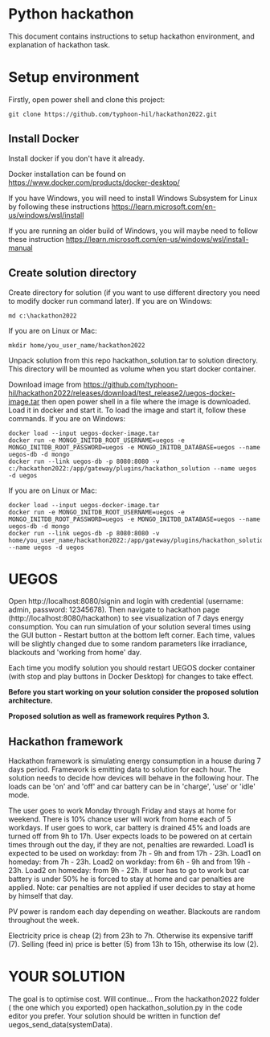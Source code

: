 # Python hackathon
This document contains instructions to setup hackathon environment, and explanation of hackathon task.

# Setup environment
Firstly, open power shell and clone this project:

``` shell
git clone https://github.com/typhoon-hil/hackathon2022.git
```

## Install Docker
Install docker if you don't have it already.

Docker installation can be found on https://www.docker.com/products/docker-desktop/

If you have Windows, you will need to install Windows Subsystem for Linux by following these instructions https://learn.microsoft.com/en-us/windows/wsl/install

If you are running an older build of Windows, you will maybe need to follow these instruction https://learn.microsoft.com/en-us/windows/wsl/install-manual

## Create solution directory
Create directory for solution (if you want to use different directory you need to modify docker run command later).
If you are on Windows:
``` shell
md c:\hackathon2022
```

If you are on Linux or Mac:
``` shell
mkdir home/you_user_name/hackathon2022
```
Unpack solution from this repo hackathon_solution.tar to solution directory. This directory will be mounted as volume when you start docker container.

Download image from https://github.com/typhoon-hil/hackathon2022/releases/download/test_release2/uegos-docker-image.tar then open power shell in a file where the image is downloaded. Load it in docker and start it. To load the image and start it, follow these commands.
If you are on Windows:
``` shell
docker load --input uegos-docker-image.tar
docker run -e MONGO_INITDB_ROOT_USERNAME=uegos -e MONGO_INITDB_ROOT_PASSWORD=uegos -e MONGO_INITDB_DATABASE=uegos --name uegos-db -d mongo
docker run --link uegos-db -p 8080:8080 -v c:/hackathon2022:/app/gateway/plugins/hackathon_solution --name uegos -d uegos
```

If you are on Linux or Mac:
``` shell
docker load --input uegos-docker-image.tar
docker run -e MONGO_INITDB_ROOT_USERNAME=uegos -e MONGO_INITDB_ROOT_PASSWORD=uegos -e MONGO_INITDB_DATABASE=uegos --name uegos-db -d mongo
docker run --link uegos-db -p 8080:8080 -v home/you_user_name/hackathon2022:/app/gateway/plugins/hackathon_solution --name uegos -d uegos
```

# UEGOS
Open http://localhost:8080/signin and login with credential (username: admin, password: 12345678). Then navigate to hackathon page (http://localhost:8080/hackathon) to see visualization of 7 days energy consumption. You can run simulation of your solution several times using the GUI button - Restart button at the bottom left corner. Each time, values will be slightly changed due to some random parameters like irradiance, blackouts and 'working from home' day.

Each time you modify solution you should restart UEGOS docker container (with stop and play buttons in Docker Desktop) for changes to take effect. 

**Before you start working on your solution consider the proposed
solution architecture.**

**Proposed solution as well as framework requires Python 3.**

## Hackathon framework
Hackathon framework is simulating energy consumption in a house during 7 days period. Framework is emitting data to solution for each hour. The solution needs to decide how devices will behave in the following hour. The loads can be 'on' and 'off' and car battery can be in 'charge', 'use' or 'idle' mode.

The user goes to work Monday through Friday and stays at home for weekend. There is 10% chance user will work from home each of 5 workdays. If user goes to work, car battery is drained 45% and loads are turned off from 9h to 17h. User expects loads to be powered on at certain times through out the day, if they are not, penalties are rewarded. Load1 is expected to be used on workday: from 7h - 9h and from 17h - 23h. Load1 on homeday: from 7h - 23h. Load2 on workday: from 6h - 9h and from 19h - 23h. Load2 on homeday: from 9h - 22h. If user has to go to work but car battery is under 50% he is forced to stay at home and car penalties are applied. Note: car penalties are not applied if user decides to stay at home by himself that day.

PV power is random each day depending on weather. Blackouts are random throughout the week.

Electricity price is cheap (2) from 23h to 7h. Otherwise its expensive tariff (7).
Selling (feed in) price is better (5) from 13h to 15h, otherwise its low (2).

# YOUR SOLUTION
The goal is to optimise cost. Will continue...
From the hackathon2022 folder ( the one which you exported) open hackathon_solution.py in the code editor you prefer. Your solution should be written in function def uegos_send_data(systemData). 

